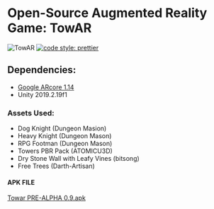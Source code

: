 # Open-Source Augmented Reality Game: TowAR
![TowAR](https://i.imgur.com/FMdV13C.png)
[![code style: prettier](https://img.shields.io/badge/code_style-prettier-ff69b4.svg?style=flat-square)](https://github.com/prettier/prettier)
## Dependencies:
- [Google ARcore 1.14](https://developers.google.com/ar)
- Unity 2019.2.19f1

### Assets Used:
- Dog Knight (Dungeon Masion)
- Heavy Knight (Dungeon Mason)
- RPG Footman (Dungeon Mason)
- Towers PBR Pack (ATOMICU3D)
- Dry Stone Wall with Leafy Vines (bitsong)
- Free Trees (Darth-Artisan)

#### APK FILE
[Towar PRE-ALPHA 0.9.apk](https://github.com/Bit-Wizards/CONUHacks/releases)
